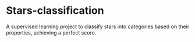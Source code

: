 # Stars-classification
A supervised learning project to classify stars into categories based on their properties, achieving a perfect score.
